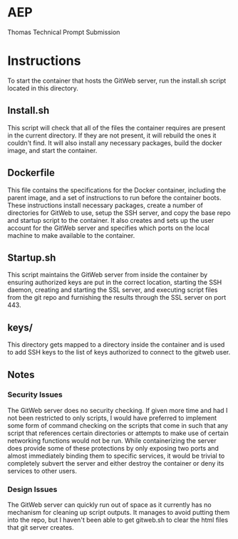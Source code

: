 # AEP
Thomas Technical Prompt Submission

# Instructions
To start the container that hosts the GitWeb server, run the install.sh script located in this directory.

## Install.sh
This script will check that all of the files the container requires are present in the current directory. If they are not present, it will rebuild the ones it couldn't find. It will also install any necessary packages, build the docker image, and start the container.

## Dockerfile
This file contains the specifications for the Docker container, including the parent image, and a set of instructions to run before the container boots. These instructions install necessary packages, create a number of directories for GitWeb to use, setup the SSH server, and copy the base repo and startup script to the container. It also creates and sets up the user account for the GitWeb server and specifies which ports on the local machine to make available to the container.

## Startup.sh
This script maintains the GitWeb server from inside the container by ensuring authorized keys are put in the correct location, starting the SSH daemon, creating and starting the SSL server, and executing script files from the git repo and furnishing the results through the SSL server on port 443.

## keys/
This directory gets mapped to a directory inside the container and is used to add SSH keys to the list of keys authorized to connect to the gitweb user.

## Notes
### Security Issues
The GitWeb server does no security checking. If given more time and had I not been restricted to only scripts, I would have preferred to implement some form of command checking on the scripts that come in such that any script that references certain directories or attempts to make use of certain networking functions would not be run.
While containerizing the server does provide some of these protections by only exposing two ports and almost immediately binding them to specific services, it would be trivial to completely subvert the server and either destroy the container or deny its services to other users.
### Design Issues
The GitWeb server can quickly run out of space as it currently has no mechanism for cleaning up script outputs. It manages to avoid putting them into the repo, but I haven't been able to get gitweb.sh to clear the html files that git server creates.
